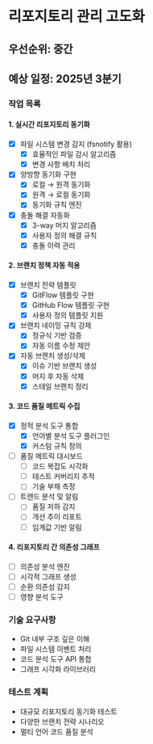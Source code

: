 # 리포지토리 관리 고도화

## 우선순위: 중간
## 예상 일정: 2025년 3분기

### 작업 목록

#### 1. 실시간 리포지토리 동기화
- [x] 파일 시스템 변경 감지 (fsnotify 활용)
  - [x] 효율적인 파일 감시 알고리즘
  - [x] 변경 사항 배치 처리
- [x] 양방향 동기화 구현
  - [x] 로컬 → 원격 동기화
  - [x] 원격 → 로컬 동기화
  - [x] 동기화 규칙 엔진
- [x] 충돌 해결 자동화
  - [x] 3-way 머지 알고리즘
  - [x] 사용자 정의 해결 규칙
  - [x] 충돌 이력 관리

#### 2. 브랜치 정책 자동 적용
- [x] 브랜치 전략 템플릿
  - [x] GitFlow 템플릿 구현
  - [x] GitHub Flow 템플릿 구현
  - [x] 사용자 정의 템플릿 지원
- [x] 브랜치 네이밍 규칙 강제
  - [x] 정규식 기반 검증
  - [x] 자동 이름 수정 제안
- [x] 자동 브랜치 생성/삭제
  - [x] 이슈 기반 브랜치 생성
  - [x] 머지 후 자동 삭제
  - [x] 스테일 브랜치 정리

#### 3. 코드 품질 메트릭 수집
- [x] 정적 분석 도구 통합
  - [x] 언어별 분석 도구 플러그인
  - [x] 커스텀 규칙 정의
- [ ] 품질 메트릭 대시보드
  - [ ] 코드 복잡도 시각화
  - [ ] 테스트 커버리지 추적
  - [ ] 기술 부채 측정
- [ ] 트렌드 분석 및 알림
  - [ ] 품질 저하 감지
  - [ ] 개선 추이 리포트
  - [ ] 임계값 기반 알림

#### 4. 리포지토리 간 의존성 그래프
- [ ] 의존성 분석 엔진
- [ ] 시각적 그래프 생성
- [ ] 순환 의존성 감지
- [ ] 영향 분석 도구

### 기술 요구사항
- Git 내부 구조 깊은 이해
- 파일 시스템 이벤트 처리
- 코드 분석 도구 API 통합
- 그래프 시각화 라이브러리

### 테스트 계획
- 대규모 리포지토리 동기화 테스트
- 다양한 브랜치 전략 시나리오
- 멀티 언어 코드 품질 분석